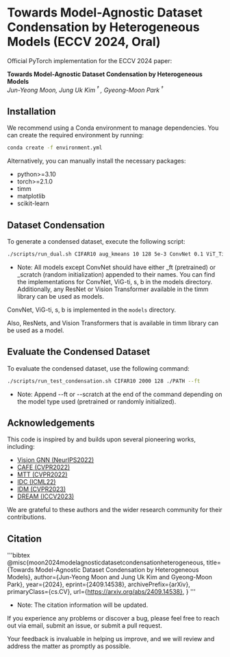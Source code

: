 # Towards Model-Agnostic Dataset Condensation by Heterogeneous Models (ECCV 2024, Oral)

Official PyTorch implementation for the ECCV 2024 paper:

**Towards Model-Agnostic Dataset Condensation by Heterogeneous Models**  
*Jun-Yeong Moon, Jung Uk Kim<sup> $\dagger$ </sup>, Gyeong-Moon Park<sup> $\dagger$ </sup>*

## Installation

We recommend using a Conda environment to manage dependencies. You can create the required environment by running:

```bash
conda create -f environment.yml
```
Alternatively, you can manually install the necessary packages:

- python>=3.10
- torch>=2.1.0
- timm
- matplotlib
- scikit-learn

## Dataset Condensation

To generate a condensed dataset, execute the following script:

```bash
./scripts/run_dual.sh CIFAR10 aug_kmeans 10 128 5e-3 ConvNet 0.1 ViT_Tiny_ft 0.01 ./PATH
```

- Note: All models except ConvNet should have either _ft (pretrained) or _scratch (random initialization) appended to their names.
You can find the implementations for ConvNet, ViG-ti, s, b in the models directory.
Additionally, any ResNet or Vision Transformer available in the timm library can be used as models.

ConvNet, ViG-ti, s, b is implemented in the `models` directory.

Also, ResNets, and Vision Transformers that is available in timm library can be used as a model.

## Evaluate the Condensed Dataset

To evaluate the condensed dataset, use the following command:

```bash
./scripts/run_test_condensation.sh CIFAR10 2000 128 ./PATH --ft
```
- Note: Append --ft or --scratch at the end of the command depending on the model type used (pretrained or randomly initialized).

## Acknowledgements

This code is inspired by and builds upon several pioneering works, including:

- [Vision GNN (NeurIPS2022)](https://github.com/jichengyuan/Vision_GNN)
- [CAFE (CVPR2022)](https://github.com/kaiwang960112/CAFE)
- [MTT (CVPR2022)](https://github.com/GeorgeCazenavette/mtt-distillation)
- [IDC (ICML22)](https://github.com/GeorgeCazenavette/mtt-distillation)
- [IDM (CVPR2023)](https://github.com/GeorgeCazenavette/mtt-distillation)
- [DREAM (ICCV2023)](https://github.com/GeorgeCazenavette/mtt-distillation)

We are grateful to these authors and the wider research community for their contributions.

## Citation

'''bibtex
@misc{moon2024modelagnosticdatasetcondensationheterogeneous,
      title={Towards Model-Agnostic Dataset Condensation by Heterogeneous Models}, 
      author={Jun-Yeong Moon and Jung Uk Kim and Gyeong-Moon Park},
      year={2024},
      eprint={2409.14538},
      archivePrefix={arXiv},
      primaryClass={cs.CV},
      url={https://arxiv.org/abs/2409.14538}, 
}
'''
- Note: The citation information will be updated.


If you experience any problems or discover a bug, please feel free to reach out via email, submit an issue, or submit a pull request.

Your feedback is invaluable in helping us improve, and we will review and address the matter as promptly as possible.